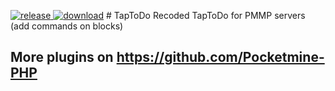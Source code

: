 [![release](https://img.shields.io/github/release/Pocketmine-PHP/TapToDo.svg?label=Release) ![download](https://img.shields.io/github/downloads/Pocketmine-PHP/TapToDo/total.svg?label=Download)](https://github.com/Pocketmine-PHP/TapToDo/releases/latest) # TapToDo
Recoded TapToDo for PMMP servers (add commands on blocks)
## More plugins on https://github.com/Pocketmine-PHP
